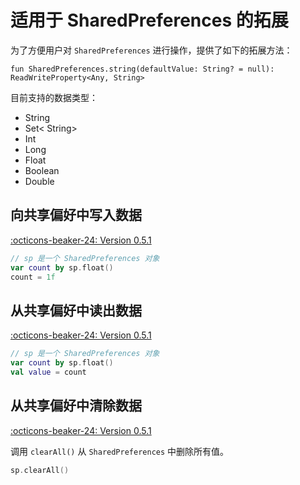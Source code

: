 # 适用于 SharedPreferences 的拓展

为了方便用户对 `SharedPreferences` 进行操作，提供了如下的拓展方法：

`fun SharedPreferences.string(defaultValue: String? = null): ReadWriteProperty<Any, String>`

目前支持的数据类型：

- String
- Set< String>
- Int
- Long
- Float
- Boolean
- Double

## 向共享偏好中写入数据

[:octicons-beaker-24: Version 0.5.1](https://ave.entropy2020.cn/version/VastTools/#051)

```kotlin
// sp 是一个 SharedPreferences 对象
var count by sp.float()
count = 1f
```

## 从共享偏好中读出数据

[:octicons-beaker-24: Version 0.5.1](https://ave.entropy2020.cn/version/VastTools/#051)

```kotlin
// sp 是一个 SharedPreferences 对象
var count by sp.float()
val value = count
```

## 从共享偏好中清除数据

[:octicons-beaker-24: Version 0.5.1](https://ave.entropy2020.cn/version/VastTools/#051)

调用 `clearAll()` 从 `SharedPreferences` 中删除所有值。

```kotlin
sp.clearAll()
```

